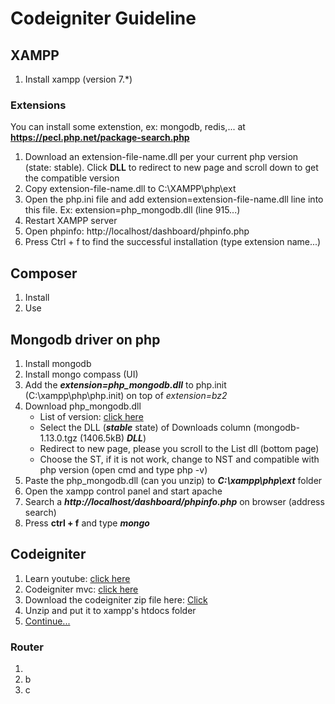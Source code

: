 # Codeigniter Guideline

## XAMPP
1. Install xampp (version 7.*)

### Extensions
You can install some extenstion, ex: mongodb, redis,... at **https://pecl.php.net/package-search.php**
1. Download an extension-file-name.dll per your current php version (state: stable). Click **DLL** to redirect to new page and scroll down to get the compatible version
2. Copy extension-file-name.dll to C:\XAMPP\php\ext
3. Open the php.ini file and add extension=extension-file-name.dll line into this file. Ex: extension=php_mongodb.dll (line 915...)
4. Restart XAMPP server
5. Open phpinfo: http://localhost/dashboard/phpinfo.php
6. Press Ctrl + f to find the successful installation (type extension name...)

## Composer
1. Install
2. Use

## Mongodb driver on php
1. Install mongodb
2. Install mongo compass (UI)
3. Add the ***extension=php_mongodb.dll*** to php.init (C:\xampp\php\php.init) on top of *extension=bz2*
4. Download php_mongodb.dll
   - List of version: [click here](https://pecl.php.net/package/mongodb)
   - Select the DLL (***stable*** state) of Downloads column (mongodb-1.13.0.tgz (1406.5kB)  ***DLL***)
   - Redirect to new page, please you scroll to the List dll (bottom page)
   - Choose the ST, if it is not work, change to NST and compatible with php version (open cmd and type php -v)
5. Paste the php_mongodb.dll (can you unzip) to ***C:\xampp\php\ext*** folder
6. Open the xampp control panel and start apache
7. Search a ***http://localhost/dashboard/phpinfo.php*** on browser (address search)
8. Press **ctrl + f** and type ***mongo***


## Codeigniter
1. Learn youtube: [click here](https://youtu.be/jnjjzATOgIM?list=PLh89M5lS1CIATULcdS4UHx9pj3GGW8nNM)
2. Codeigniter mvc: [click here](https://media.oiipdf.com/pdf/2f35232b-46b3-47b7-92f3-f449b896f6b7.pdf)
3. Download the codeigniter zip file here: [Click](https://codeigniter.com/userguide3/installation/downloads.html)
4. Unzip and put it to xampp's htdocs folder
5. [Continue...](https://codeigniter.com/userguide3/installation/index.html)

### Router
1. 
2. b
3. c

